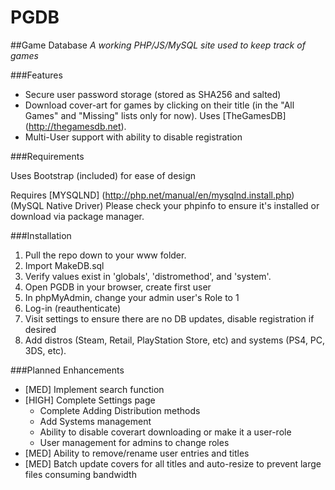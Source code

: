 # PGDB
##Game Database
_A working PHP/JS/MySQL site used to keep track of games_

###Features

 * Secure user password storage (stored as SHA256 and salted)
 * Download cover-art for games by clicking on their title (in the "All Games" and "Missing" lists only for now). Uses [TheGamesDB] (http://thegamesdb.net).
 * Multi-User support with ability to disable registration

###Requirements

Uses Bootstrap (included) for ease of design

Requires [MYSQLND] (http://php.net/manual/en/mysqlnd.install.php) (MySQL Native Driver) Please check your phpinfo to ensure it's installed or download via package manager.

###Installation

1. Pull the repo down to your www folder.
2. Import MakeDB.sql
3. Verify values exist in 'globals', 'distromethod', and 'system'.
4. Open PGDB in your browser, create first user
5. In phpMyAdmin, change your admin user's Role to 1
6. Log-in (reauthenticate)
7. Visit settings to ensure there are no DB updates, disable registration if desired
8. Add distros (Steam, Retail, PlayStation Store, etc) and systems (PS4, PC, 3DS, etc).

###Planned Enhancements

  * [MED] Implement search function
  * [HIGH] Complete Settings page
    * Complete Adding Distribution methods
    * Add Systems management
    * Ability to disable coverart downloading or make it a user-role
    * User management for admins to change roles
  * [MED] Ability to remove/rename user entries and titles
  * [MED] Batch update covers for all titles and auto-resize to prevent large files consuming bandwidth
